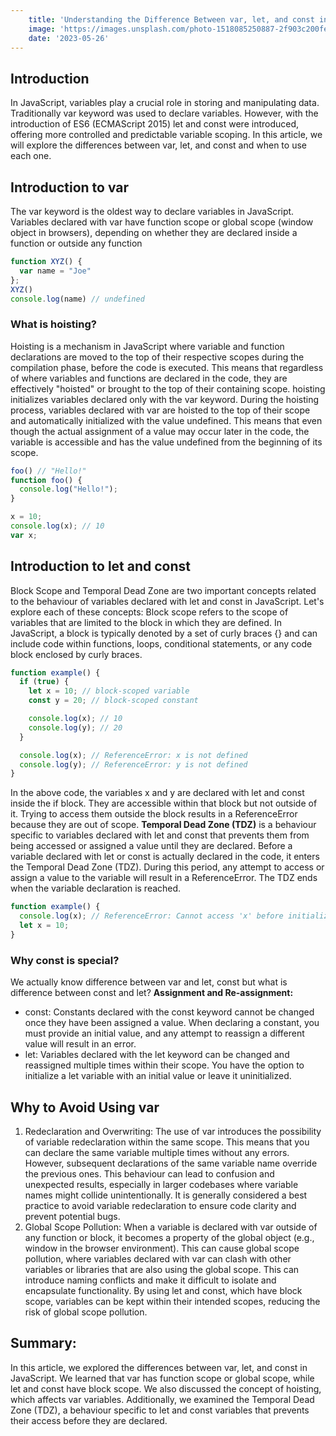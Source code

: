 ```yaml
---
    title: 'Understanding the Difference Between var, let, and const in JavaScript'
    image: 'https://images.unsplash.com/photo-1518085250887-2f903c200fee?ixlib=rb-4.0.3&ixid=M3wxMjA3fDB8MHxwaG90by1wYWdlfHx8fGVufDB8fHx8fA%3D%3D&auto=format&fit=crop&w=1470&q=80'
    date: '2023-05-26'
---
```

## Introduction 
In JavaScript, variables play a crucial role in storing and manipulating data. Traditionally var keyword was used to declare variables. However, with the introduction of ES6 (ECMAScript 2015) let and const were introduced, offering more controlled and predictable variable scoping. In this article, we will explore the differences between var, let, and const and when to use each one.


## Introduction to var
The var keyword is the oldest way to declare variables in JavaScript. Variables declared with var have function scope or global scope (window object in browsers), depending on whether they are declared inside a function or outside any function
```js
function XYZ() { 
  var name = "Joe" 
}; 
XYZ() 
console.log(name) // undefined
```
### What is hoisting?
Hoisting is a mechanism in JavaScript where variable and function declarations are moved to the top of their respective scopes during the compilation phase, before the code is executed. This means that regardless of where variables and functions are declared in the code, they are effectively "hoisted" or brought to the top of their containing scope.
hoisting initializes variables declared only with the var keyword. During the hoisting process, variables declared with var are hoisted to the top of their scope and automatically initialized with the value undefined. This means that even though the actual assignment of a value may occur later in the code, the variable is accessible and has the value undefined from the beginning of its scope.
```js
foo() // "Hello!"
function foo() {
  console.log("Hello!");
}

x = 10;
console.log(x); // 10
var x;
```
## Introduction to let and const
Block Scope and Temporal Dead Zone are two important concepts related to the behaviour of variables declared with let and const in JavaScript. Let's explore each of these concepts:
Block scope refers to the scope of variables that are limited to the block in which they are defined. In JavaScript, a block is typically denoted by a set of curly braces {} and can include code within functions, loops, conditional statements, or any code block enclosed by curly braces.
```js
function example() {
  if (true) {
    let x = 10; // block-scoped variable
    const y = 20; // block-scoped constant

    console.log(x); // 10
    console.log(y); // 20
  }

  console.log(x); // ReferenceError: x is not defined
  console.log(y); // ReferenceError: y is not defined
}
```
In the above code, the variables x and y are declared with let and const inside the if block. They are accessible within that block but not outside of it. Trying to access them outside the block results in a ReferenceError because they are out of scope.
**Temporal Dead Zone (TDZ)** is a behaviour specific to variables declared with let and const that prevents them from being accessed or assigned a value until they are declared.
Before a variable declared with let or const is actually declared in the code, it enters the Temporal Dead Zone (TDZ). During this period, any attempt to access or assign a value to the variable will result in a ReferenceError. The TDZ ends when the variable declaration is reached.
```js
function example() {
  console.log(x); // ReferenceError: Cannot access 'x' before initialization
  let x = 10;
}
```
### Why const is special?
We actually know difference between var and let, const but what is difference between const and let?
**Assignment and Re-assignment:**
- const: Constants declared with the const keyword cannot be changed once they have been assigned a value. When declaring a constant, you must provide an initial value, and any attempt to reassign a different value will result in an error.
- let: Variables declared with the let keyword can be changed and reassigned multiple times within their scope. You have the option to initialize a let variable with an initial value or leave it uninitialized.
## Why to Avoid Using var
1. Redeclaration and Overwriting: The use of var introduces the possibility of variable redeclaration within the same scope. This means that you can declare the same variable multiple times without any errors. However, subsequent declarations of the same variable name override the previous ones. This behaviour can lead to confusion and unexpected results, especially in larger codebases where variable names might collide unintentionally. It is generally considered a best practice to avoid variable redeclaration to ensure code clarity and prevent potential bugs.
2. Global Scope Pollution: When a variable is declared with var outside of any function or block, it becomes a property of the global object (e.g., window in the browser environment). This can cause global scope pollution, where variables declared with var can clash with other variables or libraries that are also using the global scope. This can introduce naming conflicts and make it difficult to isolate and encapsulate functionality. By using let and const, which have block scope, variables can be kept within their intended scopes, reducing the risk of global scope pollution.
## Summary:
In this article, we explored the differences between var, let, and const in JavaScript. We learned that var has function scope or global scope, while let and const have block scope. We also discussed the concept of hoisting, which affects var variables. Additionally, we examined the Temporal Dead Zone (TDZ), a behaviour specific to let and const variables that prevents their access before they are declared.